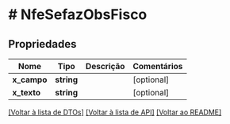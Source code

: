 # # NfeSefazObsFisco

## Propriedades

Nome | Tipo | Descrição | Comentários
------------ | ------------- | ------------- | -------------
**x_campo** | **string** |  | [optional]
**x_texto** | **string** |  | [optional]

[[Voltar à lista de DTOs]](../../README.md#models) [[Voltar à lista de API]](../../README.md#endpoints) [[Voltar ao README]](../../README.md)
